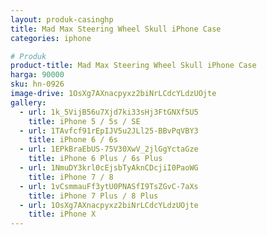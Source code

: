 ```yaml
---
layout: produk-casinghp
title: Mad Max Steering Wheel Skull iPhone Case
categories: iphone

# Produk
product-title: Mad Max Steering Wheel Skull iPhone Case
harga: 90000
sku: hn-0926
image-drive: 1OsXg7AXnacpyxz2biNrLCdcYLdzUOjte
gallery:
  - url: 1k_5VijB56u7Xjd7ki33sHj3FtGNXf5U5
    title: iPhone 5 / 5s / SE
  - url: 1TAvfcf91rEpIJV5u2JLl25-BBvPqVBY3
    title: iPhone 6 / 6s
  - url: 1EPkBraEbUS-75V30XwV_2jlGgYctaGze
    title: iPhone 6 Plus / 6s Plus
  - url: 1NmuDY3krl0cEjsbTyAknCDcjiI0PaoWG
    title: iPhone 7 / 8
  - url: 1vCsmmauFf3ytU0PNASfI9TsZGvC-7aXs
    title: iPhone 7 Plus / 8 Plus
  - url: 1OsXg7AXnacpyxz2biNrLCdcYLdzUOjte
    title: iPhone X
---
```

